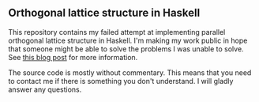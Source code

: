 Orthogonal lattice structure in Haskell
---------------------------------------

This repository contains my failed attempt at implementing parallel orthogonal
lattice structure in Haskell. I'm making my work public in hope that someone
might be able to solve the problems I was unable to solve. See
[this blog post](http:http://lambda.jstolarek.com/2014/05/parallel-haskell-challange-also-how-to-make-your-research-project-fail)
for more information.

The source code is mostly without commentary. This means that you need to
contact me if there is something you don't understand. I will gladly answer any
questions.
